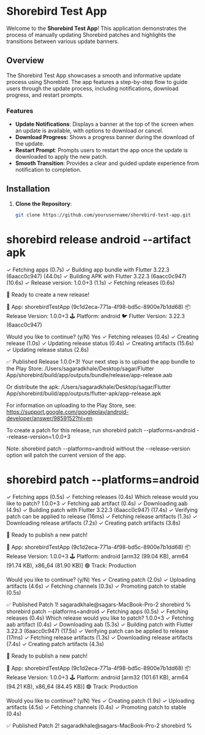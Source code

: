 # Shorebird Test App

Welcome to the **Shorebird Test App**! This application demonstrates the process of manually updating Shorebird patches and highlights the transitions between various update banners.

## Overview

The Shorebird Test App showcases a smooth and informative update process using Shorebird. The app features a step-by-step flow to guide users through the update process, including notifications, download progress, and restart prompts.

### Features

- **Update Notifications**: Displays a banner at the top of the screen when an update is available, with options to download or cancel.
- **Download Progress**: Shows a progress banner during the download of the update.
- **Restart Prompt**: Prompts users to restart the app once the update is downloaded to apply the new patch.
- **Smooth Transition**: Provides a clear and guided update experience from notification to completion.

## Installation

1. **Clone the Repository**:

   ```bash
   git clone https://github.com/yourusername/shorebird-test-app.git

# shorebird release android --artifact apk
✓ Fetching apps (0.7s)
✓ Building app bundle with Flutter 3.22.3 (6aacc0c947) (44.0s)
✓ Building APK with Flutter 3.22.3 (6aacc0c947) (10.6s)
✓ Release version: 1.0.0+3 (1.1s)
✓ Fetching releases (0.6s)

🚀 Ready to create a new release!

📱 App: shorebirdTestApp (9c1d2eca-771a-4f98-bd5c-8900e7b1dd68)
📦 Release Version: 1.0.0+3
🕹️  Platform: android
🐦 Flutter Version: 3.22.3 (6aacc0c947)

Would you like to continue? (y/N) Yes
✓ Fetching releases (0.4s)
✓ Creating release (1.0s)
✓ Updating release status (0.4s)
✓ Creating artifacts (15.6s)
✓ Updating release status (2.6s)

✅ Published Release 1.0.0+3!
Your next step is to upload the app bundle to the Play Store:
/Users/sagaradkhale/Desktop/sagar/Flutter App/shorebird/build/app/outputs/bundle/release/app-release.aab

Or distribute the apk:
/Users/sagaradkhale/Desktop/sagar/Flutter App/shorebird/build/app/outputs/flutter-apk/app-release.apk

For information on uploading to the Play Store, see:
https://support.google.com/googleplay/android-developer/answer/9859152?hl=en

To create a patch for this release, run shorebird patch --platforms=android --release-version=1.0.0+3

Note: shorebird patch --platforms=android without the --release-version option will patch the current version of the app.

# shorebird patch --platforms=android
     
✓ Fetching apps (0.5s)
✓ Fetching releases (0.4s)
Which release would you like to patch? 1.0.0+3
✓ Fetching aab artifact (0.4s)
✓ Downloading aab (4.9s)
✓ Building patch with Flutter 3.22.3 (6aacc0c947) (17.4s)
✓ Verifying patch can be applied to release (16ms)
✓ Fetching release artifacts (1.3s)
✓ Downloading release artifacts (7.2s)
✓ Creating patch artifacts (3.8s)

🚀 Ready to publish a new patch!

📱 App: shorebirdTestApp (9c1d2eca-771a-4f98-bd5c-8900e7b1dd68)
📦 Release Version: 1.0.0+3
🕹️  Platform: android [arm32 (99.04 KB), arm64 (91.74 KB), x86_64 (81.90 KB)]
🟢 Track: Production

Would you like to continue? (y/N) Yes
✓ Creating patch (2.0s)
✓ Uploading artifacts (4.6s)
✓ Fetching channels (0.3s)
✓ Promoting patch to stable (0.5s)

✅ Published Patch 1!
sagaradkhale@sagars-MacBook-Pro-2 shorebird % shorebird patch --platforms=android 
✓ Fetching apps (0.5s)
✓ Fetching releases (0.4s)
Which release would you like to patch? 1.0.0+3
✓ Fetching aab artifact (0.4s)
✓ Downloading aab (5.3s)
✓ Building patch with Flutter 3.22.3 (6aacc0c947) (17.5s)
✓ Verifying patch can be applied to release (17ms)
✓ Fetching release artifacts (1.3s)
✓ Downloading release artifacts (7.4s)
✓ Creating patch artifacts (4.3s)

🚀 Ready to publish a new patch!

📱 App: shorebirdTestApp (9c1d2eca-771a-4f98-bd5c-8900e7b1dd68)
📦 Release Version: 1.0.0+3
🕹️  Platform: android [arm32 (101.61 KB), arm64 (94.21 KB), x86_64 (84.45 KB)]
🟢 Track: Production

Would you like to continue? (y/N) Yes
✓ Creating patch (1.9s)
✓ Uploading artifacts (4.5s)
✓ Fetching channels (0.4s)
✓ Promoting patch to stable (0.4s)

✅ Published Patch 2!
sagaradkhale@sagars-MacBook-Pro-2 shorebird % 